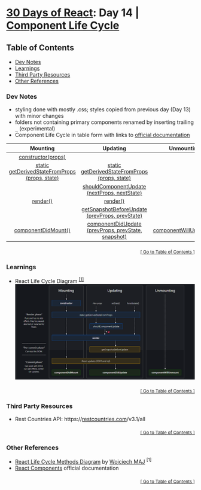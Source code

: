 <!-- omit in toc -->
# [30 Days of React](../README.md#readme): Day 14 | [Component Life Cycle](https://github.com/Asabeneh/30-Days-Of-React/blob/master/14_Day_Component_Life_Cycles/14_component_life_cycles.md)

<!-- omit in toc -->
## Table of Contents
- [Dev Notes](#dev-notes)
- [Learnings](#learnings)
- [Third Party Resources](#third-party-resources)
- [Other References](#other-references)

### Dev Notes
* styling done with mostly .css; styles copied from previous day (Day 13) with minor changes
* folders not containing primary components renamed by inserting trailing `_` (experimental)
* Component Life Cycle in table form with links to [official documentation](https://reactjs.org)

| Mounting | Updating | Unmounting |
| :------: | :------: | :--------: |
| [constructor(props)](https://reactjs.org/docs/react-component.html#constructor) | | |
| [static getDerivedStateFromProps (props, state)](https://reactjs.org/docs/react-component.html#static-getderivedstatefromprops) | [static getDerivedStateFromProps (props, state)](https://reactjs.org/docs/react-component.html#static-getderivedstatefromprops) | |
| | [shouldComponentUpdate (nextProps, nextState)](https://reactjs.org/docs/react-component.html#shouldcomponentupdate) | |
| [render()](https://reactjs.org/docs/react-component.html#render) | [render()](https://reactjs.org/docs/react-component.html#render) | |
| | [getSnapshotBeforeUpdate (prevProps, prevState)](https://reactjs.org/docs/react-component.html#getsnapshotbeforeupdate) | |
| [componentDidMount()](https://reactjs.org/docs/react-component.html#componentdidmount) | [componentDidUpdate (prevProps, prevState, snapshot)](https://reactjs.org/docs/react-component.html#componentdidupdate) | [componentWillUnmount()](https://reactjs.org/docs/react-component.html#componentwillunmount) |

<div align="right"><sub><a href="#table-of-contents">[ Go to Table of Contents ]</a></sub></div>

### Learnings
* React Life Cycle Diagram <sup><a href="#1">[1]</a></sup>
![React Life Cycle Diagram](./src/_assets/react-life-cycle-diagram.png?raw=true)

<div align="right"><sub><a href="#table-of-contents">[ Go to Table of Contents ]</a></sub></div>

### Third Party Resources
* Rest Countries API: https://[restcountries.com](https://restcountries.com)/v3.1/all

<div align="right"><sub><a href="#table-of-contents">[ Go to Table of Contents ]</a></sub></div>

### Other References
* [React Life Cycle Methods Diagram](https://projects.wojtekmaj.pl/react-lifecycle-methods-diagram/) by [Wojciech MAJ](https://github.com/wojtekmaj) <sup id="1">[1]</sup>
* [React Components](https://reactjs.org/docs/react-component.html) official documentation

<div align="right"><sub><a href="#table-of-contents">[ Go to Table of Contents ]</a></sub></div>
